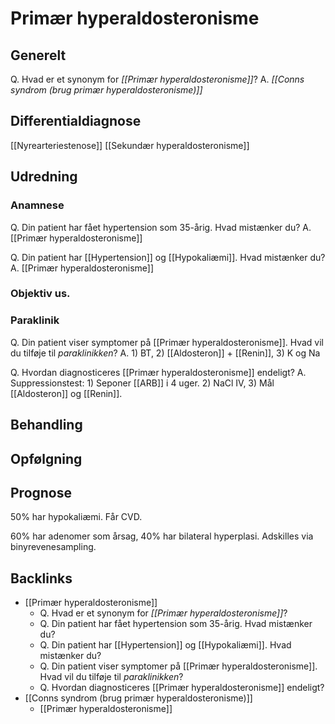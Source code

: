 # Primær hyperaldosteronisme
## Generelt
Q. Hvad er et synonym for *[[Primær hyperaldosteronisme]]*? 
A. *[[Conns syndrom (brug primær hyperaldosteronisme)]]*

## Differentialdiagnose
[[Nyrearteriestenose]]
[[Sekundær hyperaldosteronisme]]

## Udredning
### Anamnese
Q. Din patient har fået hypertension som 35-årig. Hvad mistænker du?
A. [[Primær hyperaldosteronisme]]

Q. Din patient har [[Hypertension]] og [[Hypokaliæmi]]. Hvad mistænker du?
A. [[Primær hyperaldosteronisme]]

### Objektiv us.

### Paraklinik
Q. Din patient viser symptomer på [[Primær hyperaldosteronisme]]. Hvad vil du tilføje til *paraklinikken*? 
A. 1) BT, 2) [[Aldosteron]] + [[Renin]], 3) K og Na

Q. Hvordan diagnosticeres [[Primær hyperaldosteronisme]] endeligt?
A. Suppressionstest: 1) Seponer [[ARB]] i 4 uger. 2) NaCl IV, 3) Mål [[Aldosteron]] og [[Renin]].

## Behandling


## Opfølgning


## Prognose
50% har hypokaliæmi. Får CVD. 

60% har adenomer som årsag, 40% har bilateral hyperplasi. Adskilles via binyrevenesampling. 

## Backlinks
* [[Primær hyperaldosteronisme]]
	* Q. Hvad er et synonym for *[[Primær hyperaldosteronisme]]*? 
	* Q. Din patient har fået hypertension som 35-årig. Hvad mistænker du?
	* Q. Din patient har [[Hypertension]] og [[Hypokaliæmi]]. Hvad mistænker du?
	* Q. Din patient viser symptomer på [[Primær hyperaldosteronisme]]. Hvad vil du tilføje til *paraklinikken*? 
	* Q. Hvordan diagnosticeres [[Primær hyperaldosteronisme]] endeligt?
* [[Conns syndrom (brug primær hyperaldosteronisme)]]
	* [[Primær hyperaldosteronisme]]

<!-- #anki/tag/med/Endocrinology #anki/deck/Medicine -->

<!-- {BearID:2F05C690-2CD6-4E3F-814F-767D5870AECD-1012-000008392653556D} -->
